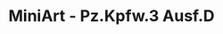 ---
layout: product
title: "MiniArt - Pz.Kpfw.3 Ausf.D"
price: "5500" 
desc: "N/A"
img_path: "/assets/img/MI35169.webp"
brand: "N/A"
available: false
special_offer: false
new: false
soon: false
cat: "010000"
subcat: "010100"
subsubcat: "0N/A"
sifra: "MI35169"
popular: false
spec: false
---